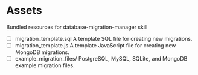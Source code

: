 # Assets

Bundled resources for database-migration-manager skill

- [ ] migration_template.sql A template SQL file for creating new migrations.
- [ ] migration_template.js A template JavaScript file for creating new MongoDB migrations.
- [ ] example_migration_files/ PostgreSQL, MySQL, SQLite, and MongoDB example migration files.
